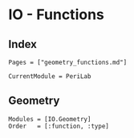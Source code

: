 # IO - Functions

## Index

```@index
Pages = ["geometry_functions.md"]
```

```@meta
CurrentModule = PeriLab
```

## Geometry

```@autodocs
Modules = [IO.Geometry]
Order   = [:function, :type]
